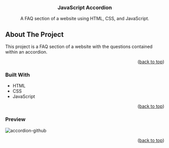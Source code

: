 <div align="center">
  <a href="https://github.com/laureneaves/javascript_accordion">
  </a>

<h3 align="center">JavaScript Accordion</h3>

  <p align="center">
    A FAQ section of a website using HTML, CSS, and JavaScript. 
    <br />
  </p>
</div>

<!-- ABOUT THE PROJECT -->
## About The Project

This project is a FAQ section of a website with the questions contained within an accordion.

<p align="right">(<a href="#readme-top">back to top</a>)</p>

### Built With

- HTML
- CSS
- JavaScript

<p align="right">(<a href="#readme-top">back to top</a>)</p>

### Preview
![accordion-github](https://user-images.githubusercontent.com/100521870/191103914-2bbd55da-340e-4319-a9ba-f3a044589b9c.png)

<p align="right">(<a href="#readme-top">back to top</a>)</p>
